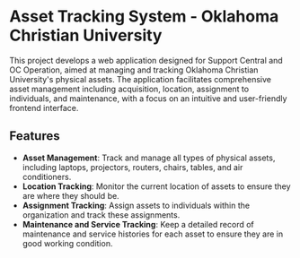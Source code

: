 # Asset Tracking System - Oklahoma Christian University

This project develops a web application designed for Support Central and OC Operation, aimed at managing and tracking Oklahoma Christian University's physical assets. The application facilitates comprehensive asset management including acquisition, location, assignment to individuals, and maintenance, with a focus on an intuitive and user-friendly frontend interface.

## Features

- **Asset Management**: Track and manage all types of physical assets, including laptops, projectors, routers, chairs, tables, and air conditioners.
- **Location Tracking**: Monitor the current location of assets to ensure they are where they should be.
- **Assignment Tracking**: Assign assets to individuals within the organization and track these assignments.
- **Maintenance and Service Tracking**: Keep a detailed record of maintenance and service histories for each asset to ensure they are in good working condition.
